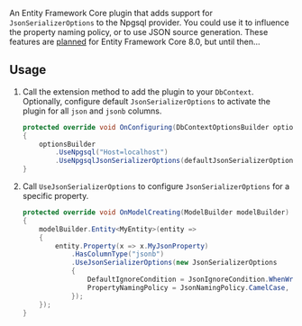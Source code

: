 An Entity Framework Core plugin that adds support for `JsonSerializerOptions` to the Npgsql provider. You could use it to influence the property naming policy, or to use JSON source generation. These features are [planned](https://github.com/dotnet/efcore/issues/30677) for Entity Framework Core 8.0, but until then...

## Usage

1. Call the extension method to add the plugin to your `DbContext`. Optionally, configure default `JsonSerializerOptions` to activate the plugin for all `json` and `jsonb` columns.

	```csharp
	protected override void OnConfiguring(DbContextOptionsBuilder optionsBuilder)
	{
		optionsBuilder
			.UseNpgsql("Host=localhost")
			.UseNpgsqlJsonSerializerOptions(defaultJsonSerializerOptions: null);
	}
	```

2. Call `UseJsonSerializerOptions` to configure `JsonSerializerOptions` for a specific property.

	```csharp
    protected override void OnModelCreating(ModelBuilder modelBuilder)
    {
        modelBuilder.Entity<MyEntity>(entity =>
        {
            entity.Property(x => x.MyJsonProperty)
                .HasColumnType("jsonb")
                .UseJsonSerializerOptions(new JsonSerializerOptions
                {
                    DefaultIgnoreCondition = JsonIgnoreCondition.WhenWritingNull,
                	PropertyNamingPolicy = JsonNamingPolicy.CamelCase,
                });
        });
    }
	```
